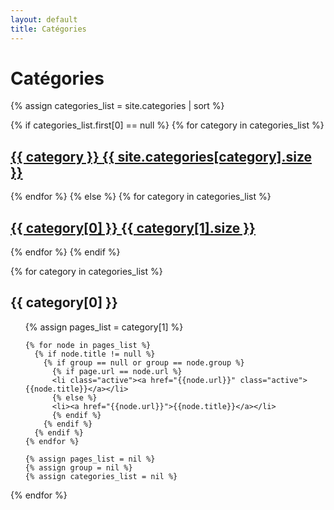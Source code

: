 ```yaml
---
layout: default
title: Catégories
---
```


<div class='list-group'>
  <h1>Catégories</h1>
  {% assign categories_list = site.categories | sort %}

  {% if categories_list.first[0] == null %}
    {% for category in categories_list %}
      <h2>
        <a href="#{{ category }}-ref" class='list-group-item'>
        {{ category }} <span class='badge'>{{ site.categories[category].size }}</span>
        </a>
      </h2>
    {% endfor %}
  {% else %}
    {% for category in categories_list %}
      <h2>
        <a href="#{{ category[0] }}-ref" class='list-group-item'>
        {{ category[0] }} <span class='badge'>{{ category[1].size }}</span>
        </a>
      </h2>
    {% endfor %}
  {% endif %}
</div>


{% for category in categories_list %}
  <h2 class='category-header' id="{{ category[0] }}-ref">{{ category[0] }}</h2>
  <ul>
    {% assign pages_list = category[1] %}

    {% for node in pages_list %}
      {% if node.title != null %}
        {% if group == null or group == node.group %}
          {% if page.url == node.url %}
          <li class="active"><a href="{{node.url}}" class="active">{{node.title}}</a></li>
          {% else %}
          <li><a href="{{node.url}}">{{node.title}}</a></li>
          {% endif %}
        {% endif %}
      {% endif %}
    {% endfor %}

    {% assign pages_list = nil %}
    {% assign group = nil %}
    {% assign categories_list = nil %}
  </ul>
{% endfor %}

